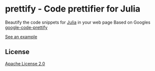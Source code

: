 # prettify - Code prettifier for Julia

Beautify the code snippets for [Julia](http://julialang.org/) in your web page Based on Googles [google-code-prettify](https://github.com/google/code-prettify)

[See an example](https://rawgit.com/gomiero/prettify-julia/master/index.html)


## License

[Apache License 2.0](http://www.apache.org/licenses/LICENSE-2.0)
